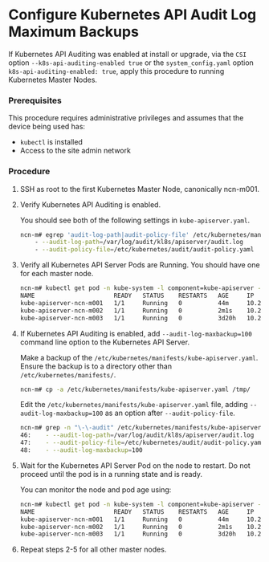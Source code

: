 # Configure Kubernetes API Audit Log Maximum Backups

If Kubernetes API Auditing was enabled at install or upgrade, via the `CSI` option `--k8s-api-auditing-enabled true` or the `system_config.yaml` option `k8s-api-auditing-enabled: true`, apply this procedure to running Kubernetes Master Nodes. 

### Prerequisites

This procedure requires administrative privileges and assumes that the device being used has:

- `kubectl` is installed
- Access to the site admin network

### Procedure

1.  SSH as root to the first Kubernetes Master Node, canonically ncn-m001. 

2.  Verify Kubernetes API Auditing is enabled.

    You should see both of the following settings in `kube-apiserver.yaml`. 

    ```bash
    ncn-m# egrep 'audit-log-path|audit-policy-file' /etc/kubernetes/manifests/kube-apiserver.yaml 
        - --audit-log-path=/var/log/audit/kl8s/apiserver/audit.log
        - --audit-policy-file=/etc/kubernetes/audit/audit-policy.yaml
    ```

3.  Verify all Kubernetes API Server Pods are Running. You should have one for each master node.  

    ```bash
    ncn-m# kubectl get pod -n kube-system -l component=kube-apiserver -o wide
    NAME                      READY   STATUS    RESTARTS   AGE     IP           NODE       NOMINATED NODE   READINESS GATES
    kube-apiserver-ncn-m001   1/1     Running   0          44m     10.252.1.4   ncn-m001   <none>           <none>
    kube-apiserver-ncn-m002   1/1     Running   0          2m1s    10.252.1.5   ncn-m002   <none>           <none>
    kube-apiserver-ncn-m003   1/1     Running   0          3d20h   10.252.1.6   ncn-m003   <none>           <none>
    ```

4.  If Kubernetes API Auditing is enabled, add `--audit-log-maxbackup=100` command line option to the Kubernetes API Server.

    Make a backup of the `/etc/kubernetes/manifests/kube-apiserver.yaml`. Ensure the backup is to a directory other than `/etc/kubernetes/manifests/`. 

    ```bash
    ncn-m# cp -a /etc/kubernetes/manifests/kube-apiserver.yaml /tmp/
    ```

    Edit the `/etc/kubernetes/manifests/kube-apiserver.yaml` file, adding `--audit-log-maxbackup=100` as an option after `--audit-policy-file`. 

    ```bash
    ncn-m# grep -n "\-\-audit" /etc/kubernetes/manifests/kube-apiserver.yaml 
    46:    - --audit-log-path=/var/log/audit/kl8s/apiserver/audit.log
    47:    - --audit-policy-file=/etc/kubernetes/audit/audit-policy.yaml
    48:    - --audit-log-maxbackup=100
    ```

5.  Wait for the Kubernetes API Server Pod on the node to restart. Do not proceed until the pod is in a running state and is ready. 

    You can monitor the node and pod age using:

    ```bash
    ncn-m# kubectl get pod -n kube-system -l component=kube-apiserver -o wide
    NAME                      READY   STATUS    RESTARTS   AGE     IP           NODE       NOMINATED NODE   READINESS GATES
    kube-apiserver-ncn-m001   1/1     Running   0          44m     10.252.1.4   ncn-m001   <none>           <none>
    kube-apiserver-ncn-m002   1/1     Running   0          2m1s    10.252.1.5   ncn-m002   <none>           <none>
    kube-apiserver-ncn-m003   1/1     Running   0          3d20h   10.252.1.6   ncn-m003   <none>           <none>
    ```

6.  Repeat steps 2-5 for all other master nodes. 
